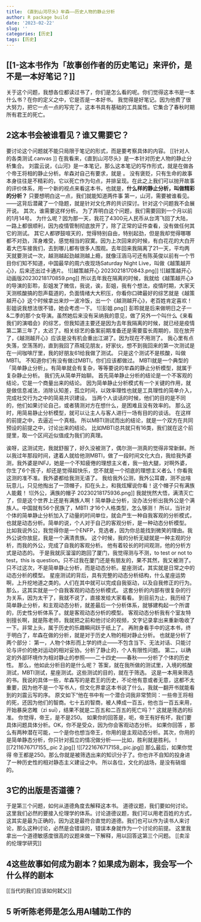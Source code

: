 ```yaml
---
title: 《直到山河尽头》牟森——历史人物的静止分析
author: R package build
date: '2023-02-22'
slug: ''
categories: [历史]
tags: [历史]
---
```

## [[1-这本书作为「故事创作者的历史笔记」来评价，是不是一本好笔记？]]
关于这个问题，我想各位都读过书了，你们是怎么看的呢。你们觉得这本书是一本什么书？在你的定义之中，它是否是一本好书。
我觉得是好笔记。因为他费了很大努力，把它一点一点的写完了。这本书具有基础的工具属性。它集合了春秋时期所有君王的死亡。
## 2这本书会被谁看见？谁又需要它？
要讨论这个问题就不能只局限于笔记的形式，而是要考察具体的内容。
[[针对人的各类测试.canvas  ]]
在我看来，《直到山河尽头》是一本针对历史人物的静止分析集合。
刘震云说，《山河》是一本笔记，那么这本笔记的写作形式，就是在做各个帝王将相的静止分析。牟森对自己有要求，就是 。
没有褒贬，只有生命的故事本身往往是不精彩的，它以死亡作为句点，并排呈现。在此之上我们可以抛开故事的评价体系，用一个新的视点来看这本书，也就是，**什么样的静止分析，叫做精彩的分析？**
只要想明白这一点，我们就能知道两件事
第一，山河，需要被谁看见。——这背后潜藏了一个隐题，就是针对文化界的共识探讨。针对这个问题我不会展开说。
其次，谁需要这样分析。
为了弄明白这个问题，我们需要回到一个月以前的1月14号。 为什么呢？因为那一天，我花了4300元人民币从台湾飞回了大陆，一路上都很顺利，因为疫情管制彻底放开了，除了正常的证件查看，没有做任何其它的测试。
其它人都锣鼓喧天的，觉得特别自由，特别起劲，但是我却觉得哪哪都不对劲，浑身难受，感觉相当的寂寞。因为上次回来的时候，有白花花的大白开着大巴车接我们，去到哪儿都有很多人围观。去年回来我隔离了21一天，平均两天就要测试一次，越测越起劲越测越上瘾，就像汪涵马可还有陈英俊以前有一个节目你们知不知道，中国最早的周六夜现场Saturday Night Live，叫做《越策越开心》，后来还出过卡通片。
![[越策越开心 20230218170843.png]]
![[越策越开心动画版20230218170859.png]]
所以去年我在隔离的时候，我就给《越策越开心》的导演的彭聆，彭姐发了微信，我说，诶，彭姐，我有个想法，疫情时期，大家天天测核酸搞的怨声载道的，负面情绪大大积压，你看你口碑最好的综艺就是《越策越开心》这个时候拿出来炒一波冷饭，出一个《越测越开心》，老百姓肯定喜欢！
彭姐说我想法很不错，她会考虑一下。
![[彭姐.png]]
彭聆就是后来做明日之子一&二季的那个女导演。虽然她后来没有采纳我的意见，做了另外一个叫什么《来看我们的演唱会》的综艺，但我知道主要还是因为去年我隔离的时候，就已经是疫情第二第三年了，太迟了。相关综艺的备案前期准备还是需要蛮长周期的，现在放开了，《越测越开心》应该是没有机会重出江湖了。因为现在不用测了。
我心里有点失落，空荡荡的，直到我回了燕城见朋友，好家伙，想不到我回来的第一次测试是在一间咖啡厅里，我的好朋友61给我做了测试。
只是这个测试不是核酸，叫做MBTI。
不知道你们有没有做过MBTI，你们应该都做过。
MBTI就是一个典型的「简单静止分析」。有简单就会有复杂，等等要说的牟森的静止分析模型，就属于复杂静止分析。
我们先从简单开始聊。
首先简单静止分析的结论是一个不客观的结论，它是一个商量出来的结论。
因为简单静止分析模式有一个关键的作用，就是做信息减法，消除认知差，孤立时间，以效率理性也就是工具理性的简单介入，完成社交行为之中的简易共识建设。
当两个人谈话的时候，他们的目的是不同的，他们如果讨论自己，或者猜测对方在想什么，是困难且没有效率的。
那么这时，用简易静止分析模型，就可以让主人与客人进行一场有目的的谈话。
在这样的前提之中，去逼近一个真相。
所以MBTI测试而出的结论，就是一个双方在共同预设的前提之中，讨论出来的结论。
比如MBTI总共就只有16类，我们就在这个前提里，取一个区间近似值成为我们的真理。

诶呀，这测试完，我就舒服了，好久没被测了，偶尔测一测真的觉得非常新鲜。所以我过年那段时间，逮着人就给他测MBTI，做了一段时间文化大白，我给我外婆测，我外婆是INFJ，她是一个不知疲倦的理想主义者，我一拍大腿，对啊外婆，你生了6个孩子，却还是觉得超快乐，您不就是一个彻底的理想主义者么！你看我这测的准不准。我外婆都给我测无语了。
我给我外公测，我外公耳聋，测不出啥玩意儿，只见他掏出了一顶帽子，扣在头上，和我炫耀说你看！这个帽子只有满族人能戴！
![[外公，满族的帽子 20230218175936.png]]
我就恍然大悟，满清灭亡了，但是这个世界上还是有满族人啊！简单静止分析，没办法分析出我外公是个满族人。中国就有56个民族了，MBTI 才16个人格类型，怎么够测！
所以，当针对个体的简单静止分析加入了动量的时间单位，就会产生一种自我客观的分析模式，也就是动态分析。简单的说，个人对于自己的客观分析，是一种动态分析模型。
比如我说外公，我觉得你是一个ENFP，竞选者，因为你总能找到微笑的理由。我外公说你放屁，我是一个满清贵族。
这个时候，我的分析无疑就是一种主观的分析，而我的外公，完成了自我的客观分析。
他有着较长的时间观测，他的分析方式是动态的。
于是我就灰溜溜的跑回了厦门，我觉得测与不测，to test or not to test，this is question。只不过我在厦门还是有朋友的，果不其然，我又被测了。
只不过这次，不是简单静止分析，而是动态分析。星座测试，其实就是日常之中的动态分析的模型。
星座测试的背后，具有完整的动态分析结构，什么星座运势啊，上升挖地道之类的。人们在其中就可以完成自我驱动，以及自我修正的行为。那么，这其实就是一个自我客观的动态分析模式。
这套分析的内部有很复杂的行为关系，因为太干了，我就不说了，直接发给大家看看。
到目前为止，我历经了简单静止分析，和主观动态分析，就差最后一个分析体系，就够建构起一个所谓的，历史性分析体系了。就是客观动态分析的模型。
客观动态分析我有个室友特别擅长啊，就是陈老师，我就把之前和他讨论的视频，文字记录拿出来重新吸收了一下。非常上头，属于历史的乐趣瞬间跃于纸上了。
再附身看手中的这本书，终于明白了，牟森在做的分析，就是对于历史人物的相对静止分析。
也就是分析了两个部分：
第一，人物个体形而上学的终止——不包含当下、无法对话、只能讨论与评价的绝对运动的相对妥协。分析了静止的，个人有限性问题。
第二，以确定的外部环境作为相对静止的参照——二十四史——春秋——分析了个体的历史性。
那么，他如此分析目的是什么呢？
答案，就在我所做的测试里，入境的核酸测试，MBTI测试，星座测试。这些测试的目的，就在于筛选。
这是一本用来筛选的书。我说的具体一些，牟森写的是君王的历史，不论他有意或者无意，这都不太重要，因为他不是一个写书人，但文化界拿这本书说了什么，我就一翻开书就能看到的刘震云写的序。 
原文如下“他在书中有一个潜合词我非常赞同：一些帝王将相的死，还因为他们的智商。七十五的智商，被人捧成一百五，他也当一百五来用，开始暴戾恣睢（zì suī），结果不就是二百五和二百五的死亡吗？”
这就是筛选的标准。
你觉得，帝王，是不是250。
如果你的回答是，呃，帝王有好有坏，我们要具体问题具体分析。OK，你不是受众，因为你会客观动态分析。
如果你回答 ，那么有两种潜在可能，一个是你也想当帝王，你用的是主观动态分析。其次，你用的是简单静态分析，你只针对孤立的情况做分析——比如，胜利就是胜利。
![[7211676717155_.pic 2.jpg]]
![[7221676717158_.pic.jpg]]
那么最后，如果你觉得 帝王都是250。那么你就是被筛选出来的知识分子了。你也许不自知的投身进了一种历史性的相对静态主义建设之中。
所以各位，文化的战场，是没有硝烟的。
## 3它的出版是否道德？
于是第三个问题，如何从道德角度去解释这本书。
道德议题，我们要如何讨论。这里我们必然的要接入伦理学的体系。讨论道德议题，我们可以用老百姓的方式，这其实是最为正确的，因为这是最符合直觉的道德。我们也可以作为读书人来讨论，那么这种讨论，必然是会错误的，错误本身就作为一个讨论的前提。
这里我拿出一个道德敏感度很高的议题来做一下解释，用以回答这第三个问题。
[[卖淫的伦理学研究]]
## 4这些故事如何成为剧本？如果成为剧本，我会写一个什么样的剧本
[[当代的我们应该如何弑父]]
## 5 听听陈老师是怎么用AI辅助工作的